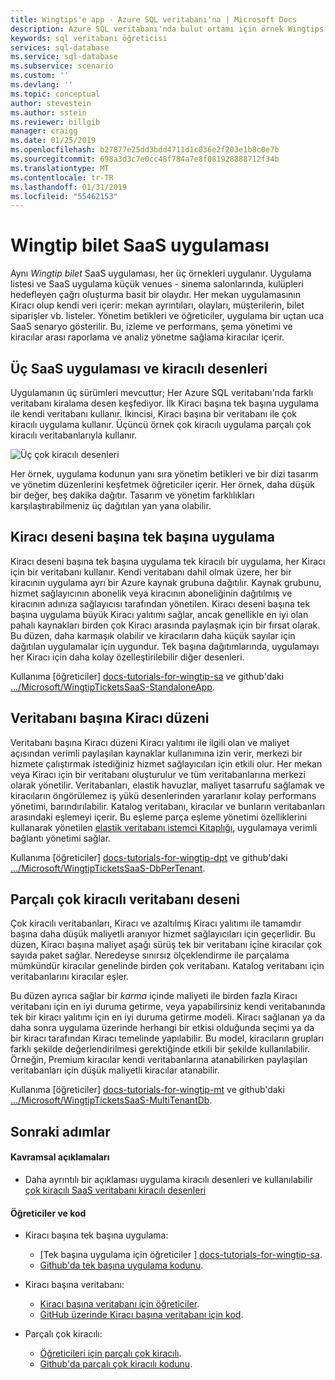 ```yaml
---
title: Wingtips'e app - Azure SQL veritabanı'na | Microsoft Docs
description: Azure SQL veritabanı'nda bulut ortamı için örnek Wingtips'e SaaS uygulaması ve veritabanı kiralama modelleri hakkında bilgi edinin.
keywords: sql veritabanı öğreticisi
services: sql-database
ms.service: sql-database
ms.subservice: scenario
ms.custom: ''
ms.devlang: ''
ms.topic: conceptual
author: stevestein
ms.author: sstein
ms.reviewer: billgib
manager: craigg
ms.date: 01/25/2019
ms.openlocfilehash: b27877e25dd3bdd4711d1c036e2f203e1b8c0e7b
ms.sourcegitcommit: 698a3d3c7e0cc48f784a7e8f081928888712f34b
ms.translationtype: MT
ms.contentlocale: tr-TR
ms.lasthandoff: 01/31/2019
ms.locfileid: "55462153"
---
```

# <a name="the-wingtip-tickets-saas-application"></a>Wingtip bilet SaaS uygulaması

Aynı *Wingtip bilet* SaaS uygulaması, her üç örnekleri uygulanır. Uygulama listesi ve SaaS uygulama küçük venues - sinema salonlarında, kulüpleri hedefleyen çağrı oluşturma basit bir olaydır. Her mekan uygulamasının Kiracı olup kendi veri içerir: mekan ayrıntıları, olayları, müşterilerin, bilet siparişler vb. listeler.  Yönetim betikleri ve öğreticiler, uygulama bir uçtan uca SaaS senaryo gösterilir. Bu, izleme ve performans, şema yönetimi ve kiracılar arası raporlama ve analiz yönetme sağlama kiracılar içerir.

## <a name="three-saas-application-and-tenancy-patterns"></a>Üç SaaS uygulaması ve kiracılı desenleri

Uygulamanın üç sürümleri mevcuttur; Her Azure SQL veritabanı'nda farklı veritabanı kiralama desen keşfediyor.  İlk Kiracı başına tek başına uygulama ile kendi veritabanı kullanır. İkincisi, Kiracı başına bir veritabanı ile çok kiracılı uygulama kullanır. Üçüncü örnek çok kiracılı uygulama parçalı çok kiracılı veritabanlarıyla kullanır.

![Üç çok kiracılı desenleri][image-three-tenancy-patterns]

 Her örnek, uygulama kodunun yanı sıra yönetim betikleri ve bir dizi tasarım ve yönetim düzenlerini keşfetmek öğreticiler içerir.  Her örnek, daha düşük bir değer, beş dakika dağıtır.  Tasarım ve yönetim farklılıkları karşılaştırabilmeniz üç dağıtılan yan yana olabilir.

## <a name="standalone-application-per-tenant-pattern"></a>Kiracı deseni başına tek başına uygulama

Kiracı deseni başına tek başına uygulama tek kiracılı bir uygulama, her Kiracı için bir veritabanı kullanır. Kendi veritabanı dahil olmak üzere, her bir kiracının uygulama ayrı bir Azure kaynak grubuna dağıtılır. Kaynak grubunu, hizmet sağlayıcının abonelik veya kiracının aboneliğinin dağıtılmış ve kiracının adınıza sağlayıcısı tarafından yönetilen. Kiracı deseni başına tek başına uygulama büyük Kiracı yalıtımı sağlar, ancak genellikle en iyi olan pahalı kaynakları birden çok Kiracı arasında paylaşmak için bir fırsat olarak.  Bu düzen, daha karmaşık olabilir ve kiracıların daha küçük sayılar için dağıtılan uygulamalar için uygundur.  Tek başına dağıtımlarında, uygulamayı her Kiracı için daha kolay özelleştirilebilir diğer desenleri.  

Kullanıma [öğreticiler] [ docs-tutorials-for-wingtip-sa] ve github'daki [.../Microsoft/WingtipTicketsSaaS-StandaloneApp][github-code-for-wingtip-sa].

## <a name="database-per-tenant-pattern"></a>Veritabanı başına Kiracı düzeni

Veritabanı başına Kiracı düzeni Kiracı yalıtımı ile ilgili olan ve maliyet açısından verimli paylaşılan kaynaklar kullanımına izin verir, merkezi bir hizmete çalıştırmak istediğiniz hizmet sağlayıcıları için etkili olur. Her mekan veya Kiracı için bir veritabanı oluşturulur ve tüm veritabanlarına merkezi olarak yönetilir. Veritabanları, elastik havuzlar, maliyet tasarrufu sağlamak ve kiracıların öngörülemez iş yükü desenlerinden yararlanır kolay performans yönetimi, barındırılabilir. Katalog veritabanı, kiracılar ve bunların veritabanları arasındaki eşlemeyi içerir. Bu eşleme parça eşleme yönetimi özelliklerini kullanarak yönetilen [elastik veritabanı istemci Kitaplığı](sql-database-elastic-database-client-library.md), uygulamaya verimli bağlantı yönetimi sağlar.

Kullanıma [öğreticiler] [ docs-tutorials-for-wingtip-dpt] ve github'daki [.../Microsoft/WingtipTicketsSaaS-DbPerTenant][github-code-for-wingtip-dpt].

## <a name="sharded-multi-tenant-database-pattern"></a>Parçalı çok kiracılı veritabanı deseni

Çok kiracılı veritabanları, Kiracı ve azaltılmış Kiracı yalıtımı ile tamamdır başına daha düşük maliyetli aranıyor hizmet sağlayıcıları için geçerlidir. Bu düzen, Kiracı başına maliyet aşağı sürüş tek bir veritabanı içine kiracılar çok sayıda paket sağlar. Neredeyse sınırsız ölçeklendirme ile parçalama mümkündür kiracılar genelinde birden çok veritabanı. Katalog veritabanı için veritabanlarını kiracılar eşler.  

Bu düzen ayrıca sağlar bir *karma* içinde maliyeti ile birden fazla Kiracı veritabanı için en iyi duruma getirme, veya yapabilirsiniz kendi veritabanında tek bir kiracı yalıtımı için en iyi duruma getirme modeli. Kiracı sağlanan ya da daha sonra uygulama üzerinde herhangi bir etkisi olduğunda seçimi ya da bir kiracı tarafından Kiracı temelinde yapılabilir.  Bu model, kiracıların grupları farklı şekilde değerlendirilmesi gerektiğinde etkili bir şekilde kullanılabilir. Örneğin, Premium kiracılar kendi veritabanlarına atanabilirken paylaşılan veritabanları için düşük maliyetli kiracılar atanabilir. 

Kullanıma [öğreticiler] [ docs-tutorials-for-wingtip-mt] ve github'daki [.../Microsoft/WingtipTicketsSaaS-MultiTenantDb][github-code-for-wingtip-mt].

## <a name="next-steps"></a>Sonraki adımlar

#### <a name="conceptual-descriptions"></a>Kavramsal açıklamaları

- Daha ayrıntılı bir açıklaması uygulama kiracılı desenleri ve kullanılabilir [çok kiracılı SaaS veritabanı kiracılı desenleri][saas-tenancy-app-design-patterns-md]

#### <a name="tutorials-and-code"></a>Öğreticiler ve kod

- Kiracı başına tek başına uygulama:
    - [Tek başına uygulama için öğreticiler ] [ docs-tutorials-for-wingtip-sa].
    - [Github'da tek başına uygulama kodunu][github-code-for-wingtip-sa].

- Kiracı başına veritabanı:
    - [Kiracı başına veritabanı için öğreticiler][docs-tutorials-for-wingtip-dpt].
    - [GitHub üzerinde Kiracı başına veritabanı için kod][github-code-for-wingtip-dpt].

- Parçalı çok kiracılı:
    - [Öğreticileri için parçalı çok kiracılı][docs-tutorials-for-wingtip-mt].
    - [Github'da parçalı çok kiracılı kodunu][github-code-for-wingtip-mt].



<!-- Image references. -->

[image-three-tenancy-patterns]: media/saas-tenancy-welcome-wingtip-tickets-app/three-tenancy-patterns.png "Üç kiracılı desenleri."

<!-- Docs.ms.com references. -->

[saas-tenancy-app-design-patterns-md]: saas-tenancy-app-design-patterns.md

<!-- WWWeb http references. -->

[docs-tutorials-for-wingtip-sa]: https://aka.ms/wingtipticketssaas-sa
[github-code-for-wingtip-sa]: https://github.com/Microsoft/WingtipTicketsSaaS-StandaloneApp

[docs-tutorials-for-wingtip-dpt]: https://aka.ms/wingtipticketssaas-dpt
[github-code-for-wingtip-dpt]: https://github.com/Microsoft/WingtipTicketsSaaS-DbPerTenant

[docs-tutorials-for-wingtip-mt]: https://aka.ms/wingtipticketssaas-mt
[github-code-for-wingtip-mt]: https://github.com/Microsoft/WingtipTicketsSaaS-MultiTenantDb

